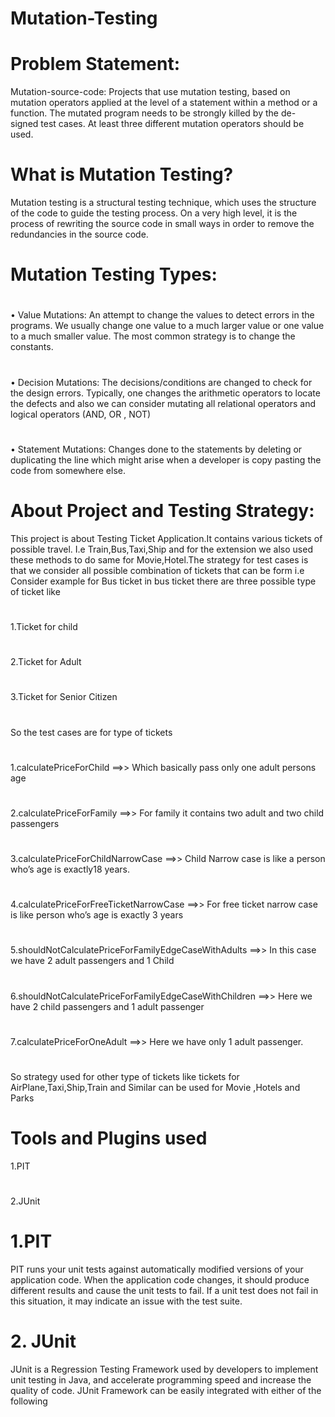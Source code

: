 # Mutation-Testing

# Problem Statement:
Mutation-source-code: Projects that use mutation testing, based on mutation operators applied at the level of a statement within a method or a function. The mutated program needs to be strongly killed by the de- signed test cases. At least three different mutation operators should be used.

# What is Mutation Testing?
Mutation testing is a structural testing technique, which uses the structure of the code to guide the testing process. On a very high level, it is the process of rewriting the source code in small ways in order to remove the redundancies in the source code.

# Mutation Testing Types:
#
• Value Mutations: An attempt to change the values to detect errors in the programs. We usually change one value to a much larger value or one value to a much smaller value. The most common strategy is to change the constants.
#
• Decision Mutations: The decisions/conditions are changed to check for the design errors. Typically, one changes the arithmetic operators to locate the defects and also we can consider mutating all relational operators and logical operators (AND, OR , NOT)
#
• Statement Mutations: Changes done to the statements by deleting or duplicating the line which might arise when a developer is copy pasting the code from somewhere else.

# About Project and Testing Strategy:
This project is about Testing Ticket Application.It contains various tickets of possible travel. I.e Train,Bus,Taxi,Ship and for the extension we also used these methods to do same for Movie,Hotel.The strategy for test cases is that we consider all possible combination of tickets that can be form i.e Consider example for Bus ticket in bus ticket there are three possible type of ticket like
#
1.Ticket for child
#
2.Ticket for Adult
#
3.Ticket for Senior Citizen
#
So the test cases are for type of tickets
#
1.calculatePriceForChild ==>> Which basically pass only one adult persons age
#
2.calculatePriceForFamily ==>> For family it contains two adult and two child passengers
#
3.calculatePriceForChildNarrowCase ==>> Child Narrow case is like a person who’s age is exactly18 years.
#
4.calculatePriceForFreeTicketNarrowCase ==>> For free ticket narrow case is like person who’s age is exactly 3 years
#
5.shouldNotCalculatePriceForFamilyEdgeCaseWithAdults ==>> In this case we have 2 adult passengers and 1 Child
#
6.shouldNotCalculatePriceForFamilyEdgeCaseWithChildren ==>> Here we have 2 child passengers and 1 adult passenger
#
7.calculatePriceForOneAdult ==>> Here we have only 1 adult passenger.
#
So strategy used for other type of tickets like tickets for AirPlane,Taxi,Ship,Train and Similar can be used for Movie ,Hotels and Parks
# Tools and Plugins used
1.PIT
#
2.JUnit
# 1.PIT
PIT runs your unit tests against automatically modified versions of your application
code. When the application code changes, it should produce different results and cause the unit tests to fail. If a unit test does not fail in this situation, it may indicate an issue with the test suite.

# 2. JUnit
JUnit is a Regression Testing Framework used by developers to implement unit
testing in Java, and accelerate programming speed and increase the quality of code. JUnit Framework can be easily integrated with either of the following

